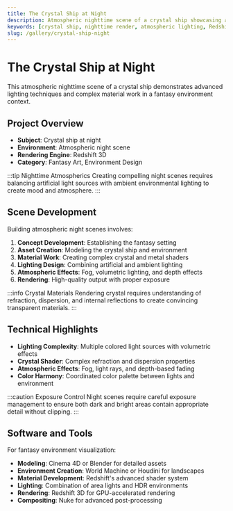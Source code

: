 ```yaml
---
title: The Crystal Ship at Night
description: Atmospheric nighttime scene of a crystal ship showcasing advanced lighting and material techniques in Redshift 3D.
keywords: [crystal ship, nighttime render, atmospheric lighting, Redshift, environment design, fantasy art]
slug: /gallery/crystal-ship-night
---
```


# The Crystal Ship at Night

This atmospheric nighttime scene of a crystal ship demonstrates advanced lighting techniques and complex material work in a fantasy environment context.

## Project Overview

- **Subject**: Crystal ship at night
- **Environment**: Atmospheric night scene
- **Rendering Engine**: Redshift 3D
- **Category**: Fantasy Art, Environment Design

:::tip Nighttime Atmospherics
Creating compelling night scenes requires balancing artificial light sources with ambient environmental lighting to create mood and atmosphere.
:::

## Scene Development

Building atmospheric night scenes involves:

1. **Concept Development**: Establishing the fantasy setting
2. **Asset Creation**: Modeling the crystal ship and environment
3. **Material Work**: Creating complex crystal and metal shaders
4. **Lighting Design**: Combining artificial and ambient lighting
5. **Atmospheric Effects**: Fog, volumetric lighting, and depth effects
6. **Rendering**: High-quality output with proper exposure

:::info Crystal Materials
Rendering crystal requires understanding of refraction, dispersion, and internal reflections to create convincing transparent materials.
:::

## Technical Highlights

- **Lighting Complexity**: Multiple colored light sources with volumetric effects
- **Crystal Shader**: Complex refraction and dispersion properties
- **Atmospheric Effects**: Fog, light rays, and depth-based fading
- **Color Harmony**: Coordinated color palette between lights and environment

:::caution Exposure Control
Night scenes require careful exposure management to ensure both dark and bright areas contain appropriate detail without clipping.
:::

## Software and Tools

For fantasy environment visualization:

- **Modeling**: Cinema 4D or Blender for detailed assets
- **Environment Creation**: World Machine or Houdini for landscapes
- **Material Development**: Redshift's advanced shader system
- **Lighting**: Combination of area lights and HDR environments
- **Rendering**: Redshift 3D for GPU-accelerated rendering
- **Compositing**: Nuke for advanced post-processing